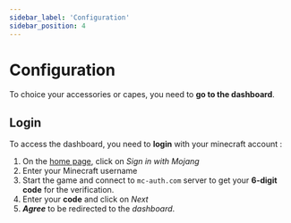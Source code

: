 ```yaml
---
sidebar_label: 'Configuration'
sidebar_position: 4
---
```


# Configuration

To choice your accessories or capes, you need to **go to the dashboard**.

## Login

To access the dashboard, you need to **login** with your minecraft account :
1. On the [home page](https://cosmostic.letz.dev/), click on *Sign in with Mojang*
2. Enter your Minecraft username
3. Start the game and connect to `mc-auth.com` server to get your **6-digit code** for the verification.
4. Enter your **code** and click on *Next*
5. ***Agree*** to be redirected to the *dashboard*.